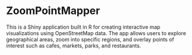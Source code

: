 # ZoomPointMapper
This is a Shiny application built in R for creating interactive map visualizations using OpenStreetMap data. The app allows users to explore geographical areas, zoom into specific regions, and overlay points of interest such as cafes, markets, parks, and restaurants.
